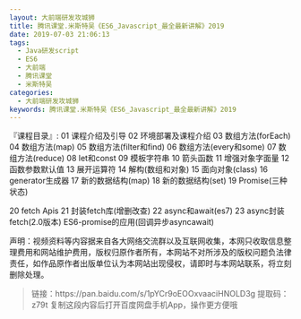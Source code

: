 ```yaml
---
layout: 大前端研发攻城狮
title: 腾讯课堂.米斯特吴《ES6_Javascript_最全最新讲解》2019
date: 2019-07-03 21:06:13
tags:
  - Java研发script
  - ES6
  - 大前端
  - 腾讯课堂
  - 米斯特吴
categories:
  - 大前端研发攻城狮
keywords: 腾讯课堂.米斯特吴《ES6_Javascript_最全最新讲解》2019
---
```

『课程目录』: 
01 课程介绍及引导
02 环境部署及课程介绍
03 数组方法(forEach)
04 数组方法(map)
05 数组方法(filter和find)
06 数组方法(every和some)
07 数组方法(reduce)
08 let和const
09 模板字符串
10 箭头函数
11 增强对象字面量
12 函数参数默认值
13 展开运算符
14 解构(数组和对象)
15 面向对象(class)
16 generator生成器
17 新的数据结构(map)
18 新的数据结构(set)
19 Promise(三种状态)
<!-- more -->
20 fetch Apis
21 封装fetch库(增删改查)
22 async和await(es7)
23 async封装fetch(2.0版本)
ES6-promise的应用(回调异步asyncawait)
<div class="post-copyright">
    <div class="post-copyright__author">
      <span class="post-copyright-meta">声明：视频资料等内容据来自各大网络交流群以及互联网收集，本网只收取信息整理费用和网站维护费用，版权归原作者所有，本网站不对所涉及的版权问题负法律责任，如作品原作者出版单位认为本网站出现侵权，请即时与本网站联系，将立刻删除处理。 </span>
    </div>
</div>

<blockquote class="blockquote-center">
链接：https://pan.baidu.com/s/1pYCr9oEOOxvaaciHNOLD3g 
提取码：z79t 
复制这段内容后打开百度网盘手机App，操作更方便哦
</blockquote>

